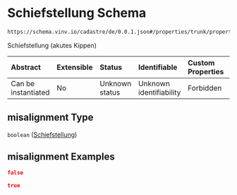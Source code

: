 # Schiefstellung Schema

```txt
https://schema.vinv.io/cadastre/de/0.0.1.json#/properties/trunk/properties/misalignment
```

Schiefstellung (akutes Kippen)

| Abstract            | Extensible | Status         | Identifiable            | Custom Properties | Additional Properties | Access Restrictions | Defined In                                                                                                                 |
| :------------------ | :--------- | :------------- | :---------------------- | :---------------- | :-------------------- | :------------------ | :------------------------------------------------------------------------------------------------------------------------- |
| Can be instantiated | No         | Unknown status | Unknown identifiability | Forbidden         | Allowed               | none                | [dereferenced.doc.json\*](../../../../../../vinv-schemas/vinv-tree/out/0.0.1/dereferenced.doc.json "open original schema") |

## misalignment Type

`boolean` ([Schiefstellung](dereferenced-properties-stammfuß-und-stamm--properties-schiefstellung.md))

## misalignment Examples

```json
false
```

```json
true
```
